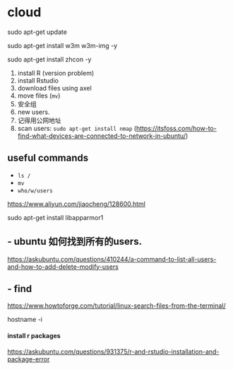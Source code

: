 # cloud

sudo apt-get update

sudo apt-get install w3m w3m-img -y

sudo apt-get install zhcon -y 


1. install R (version problem)
2. install Rstudio
3. download files using axel
4. move files (`mv`)
5. 安全组
6. new users.
7. 记得用公网地址
8. scan users: `sudo apt-get install nmap` (https://itsfoss.com/how-to-find-what-devices-are-connected-to-network-in-ubuntu/)


## useful commands
- `ls /`
- `mv`
- `who/w/users`

https://www.aliyun.com/jiaocheng/128600.html

sudo apt-get install libapparmor1


## - ubuntu 如何找到所有的users.
https://askubuntu.com/questions/410244/a-command-to-list-all-users-and-how-to-add-delete-modify-users

## - find 
https://www.howtoforge.com/tutorial/linux-search-files-from-the-terminal/

hostname -i

#### install r packages
https://askubuntu.com/questions/931375/r-and-rstudio-installation-and-package-error
